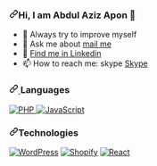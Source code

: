 <article class="markdown-body entry-content container-lg f5" itemprop="text">
    <h3 dir="auto"><a id="user-content-hi-i-am-abdul-aziz-" class="anchor" aria-hidden="true" tabindex="-1" href="#hi-i-am-abdul-aziz-"><svg class="octicon octicon-link" viewBox="0 0 16 16" version="1.1" width="16" height="16" aria-hidden="true"><path d="m7.775 3.275 1.25-1.25a3.5 3.5 0 1 1 4.95 4.95l-2.5 2.5a3.5 3.5 0 0 1-4.95 0 .751.751 0 0 1 .018-1.042.751.751 0 0 1 1.042-.018 1.998 1.998 0 0 0 2.83 0l2.5-2.5a2.002 2.002 0 0 0-2.83-2.83l-1.25 1.25a.751.751 0 0 1-1.042-.018.751.751 0 0 1-.018-1.042Zm-4.69 9.64a1.998 1.998 0 0 0 2.83 0l1.25-1.25a.751.751 0 0 1 1.042.018.751.751 0 0 1 .018 1.042l-1.25 1.25a3.5 3.5 0 1 1-4.95-4.95l2.5-2.5a3.5 3.5 0 0 1 4.95 0 .751.751 0 0 1-.018 1.042.751.751 0 0 1-1.042.018 1.998 1.998 0 0 0-2.83 0l-2.5 2.5a1.998 1.998 0 0 0 0 2.83Z"></path></svg></a>Hi, I am Abdul Aziz Apon  👋</h3>
<ul dir="auto">
<li>🌱 Always try to improve myself</li>
<li>💬 Ask me about <a href="mailto:abdulazizsardar58@gmail.com">mail me</a></li>
<li>💬 <a href="https://www.linkedin.com/in/abdul-aziz-dev/" rel="nofollow">Find me in Linkedin</a></li>
<li>📫 How to reach me: skype <a href="skype:apon.shordar1?chat" target="_blank">Skype</a></li>
    
</ul>
<h3 dir="auto"><a id="user-content-languages" class="anchor" aria-hidden="true" tabindex="-1" href="#languages">
    <svg class="octicon octicon-link" viewBox="0 0 16 16" version="1.1" width="16" height="16" aria-hidden="true"><path d="m7.775 3.275 1.25-1.25a3.5 3.5 0 1 1 4.95 4.95l-2.5 2.5a3.5 3.5 0 0 1-4.95 0 .751.751 0 0 1 .018-1.042.751.751 0 0 1 1.042-.018 1.998 1.998 0 0 0 2.83 0l2.5-2.5a2.002 2.002 0 0 0-2.83-2.83l-1.25 1.25a.751.751 0 0 1-1.042-.018.751.751 0 0 1-.018-1.042Zm-4.69 9.64a1.998 1.998 0 0 0 2.83 0l1.25-1.25a.751.751 0 0 1 1.042.018.751.751 0 0 1 .018 1.042l-1.25 1.25a3.5 3.5 0 1 1-4.95-4.95l2.5-2.5a3.5 3.5 0 0 1 4.95 0 .751.751 0 0 1-.018 1.042.751.751 0 0 1-1.042.018 1.998 1.998 0 0 0-2.83 0l-2.5 2.5a1.998 1.998 0 0 0 0 2.83Z"></path></svg>
    </a>Languages
</h3>
<p dir="auto">
    <a target="_blank" rel="noopener noreferrer nofollow" href="https://camo.githubusercontent.com/683753a3962c1501b3c17b4d1c661ef7a0e366f458b8f1dcd1ef085e5f7c8ff3/68747470733a2f2f696d672e736869656c64732e696f2f62616467652f2d7068702d3030303f266c6f676f3d706870">
        <img src="https://camo.githubusercontent.com/683753a3962c1501b3c17b4d1c661ef7a0e366f458b8f1dcd1ef085e5f7c8ff3/68747470733a2f2f696d672e736869656c64732e696f2f62616467652f2d7068702d3030303f266c6f676f3d706870" alt="PHP" data-canonical-src="https://img.shields.io/badge/-php-000?&amp;logo=php" style="max-width: 100%;">
    </a>
    <a target="_blank" rel="noopener noreferrer nofollow" href="https://camo.githubusercontent.com/f4ab3dd2a089aa8fff44390ee2f3743d4062fda15d5c1afa9214caa61141e08d/68747470733a2f2f696d672e736869656c64732e696f2f62616467652f2d4a6176615363726970742d3030303f266c6f676f3d4a617661536372697074">
        <img src="https://camo.githubusercontent.com/f4ab3dd2a089aa8fff44390ee2f3743d4062fda15d5c1afa9214caa61141e08d/68747470733a2f2f696d672e736869656c64732e696f2f62616467652f2d4a6176615363726970742d3030303f266c6f676f3d4a617661536372697074" alt="JavaScript" data-canonical-src="https://img.shields.io/badge/-JavaScript-000?&amp;logo=JavaScript" style="max-width: 100%;">
    </a>
</p>
<h3 dir="auto"><a id="user-content-technologies" class="anchor" aria-hidden="true" tabindex="-1" href="#technologies"><svg class="octicon octicon-link" viewBox="0 0 16 16" version="1.1" width="16" height="16" aria-hidden="true"><path d="m7.775 3.275 1.25-1.25a3.5 3.5 0 1 1 4.95 4.95l-2.5 2.5a3.5 3.5 0 0 1-4.95 0 .751.751 0 0 1 .018-1.042.751.751 0 0 1 1.042-.018 1.998 1.998 0 0 0 2.83 0l2.5-2.5a2.002 2.002 0 0 0-2.83-2.83l-1.25 1.25a.751.751 0 0 1-1.042-.018.751.751 0 0 1-.018-1.042Zm-4.69 9.64a1.998 1.998 0 0 0 2.83 0l1.25-1.25a.751.751 0 0 1 1.042.018.751.751 0 0 1 .018 1.042l-1.25 1.25a3.5 3.5 0 1 1-4.95-4.95l2.5-2.5a3.5 3.5 0 0 1 4.95 0 .751.751 0 0 1-.018 1.042.751.751 0 0 1-1.042.018 1.998 1.998 0 0 0-2.83 0l-2.5 2.5a1.998 1.998 0 0 0 0 2.83Z"></path></svg></a>Technologies</h3>
<p dir="auto">
<a target="_blank" rel="noopener noreferrer nofollow" href="https://camo.githubusercontent.com/d9a0a502ef1ae0798a45b762ab61ad0d804d2424667fc0aeb33ce6e9433ac50c/68747470733a2f2f696d672e736869656c64732e696f2f62616467652f2d576f726450726573732d3030303f266c6f676f3d776f72647072657373"><img src="https://camo.githubusercontent.com/d9a0a502ef1ae0798a45b762ab61ad0d804d2424667fc0aeb33ce6e9433ac50c/68747470733a2f2f696d672e736869656c64732e696f2f62616467652f2d576f726450726573732d3030303f266c6f676f3d776f72647072657373" alt="WordPress" data-canonical-src="https://img.shields.io/badge/-WordPress-000?&amp;logo=wordpress" style="max-width: 100%;"></a>
<a target="_blank" rel="noopener noreferrer nofollow" href="https://camo.githubusercontent.com/7bc19357ddd52c7fd68446e96edabe27c482c71ab550f8211cb3900599654e8d/68747470733a2f2f696d672e736869656c64732e696f2f62616467652f2d73686f706966792d3030303f266c6f676f3d73686f70696679"><img src="https://camo.githubusercontent.com/7bc19357ddd52c7fd68446e96edabe27c482c71ab550f8211cb3900599654e8d/68747470733a2f2f696d672e736869656c64732e696f2f62616467652f2d73686f706966792d3030303f266c6f676f3d73686f70696679" alt="Shopify" data-canonical-src="https://img.shields.io/badge/-shopify-000?&amp;logo=shopify" style="max-width: 100%;"></a>
<a target="_blank" rel="noopener noreferrer nofollow" href="https://camo.githubusercontent.com/ae9c74c9618701b1c96ee0b165fe0cdd5a17fc4ae5a908fd150b37e10540e0a0/68747470733a2f2f696d672e736869656c64732e696f2f62616467652f2d52656163742d3030303f266c6f676f3d5265616374"><img src="https://camo.githubusercontent.com/ae9c74c9618701b1c96ee0b165fe0cdd5a17fc4ae5a908fd150b37e10540e0a0/68747470733a2f2f696d672e736869656c64732e696f2f62616467652f2d52656163742d3030303f266c6f676f3d5265616374" alt="React" data-canonical-src="https://img.shields.io/badge/-React-000?&amp;logo=React" style="max-width: 100%;"></a>
</p>
</article>
